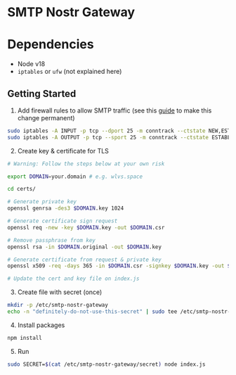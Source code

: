 # SMTP Nostr Gateway

# Dependencies
- Node v18
- `iptables` or `ufw` (not explained here)

## Getting Started
1. Add firewall rules to allow SMTP traffic (see this [guide](https://www.cyberciti.biz/faq/how-to-save-iptables-firewall-rules-permanently-on-linux/) to make this change permanent)

  ```sh
  sudo iptables -A INPUT -p tcp --dport 25 -m conntrack --ctstate NEW,ESTABLISHED -j ACCEPT
  sudo iptables -A OUTPUT -p tcp --sport 25 -m conntrack --ctstate ESTABLISHED -j ACCEPT
  ```

2. Create key & certificate for TLS
  ```sh
  # Warning: Follow the steps below at your own risk

  export DOMAIN=your.domain # e.g. wlvs.space
  
  cd certs/

  # Generate private key
  openssl genrsa -des3 $DOMAIN.key 1024

  # Generate certificate sign request
  openssl req -new -key $DOMAIN.key -out $DOMAIN.csr

  # Remove passphrase from key
  openssl rsa -in $DOMAIN.original -out $DOMAIN.key

  # Generate certificate from request & private key
  openssl x509 -req -days 365 -in $DOMAIN.csr -signkey $DOMAIN.key -out $DOMAIN.crt

  # Update the cert and key file on index.js 
  ```

3. Create file with secret (once)

  ```sh
  mkdir -p /etc/smtp-nostr-gateway
  echo -n "definitely-do-not-use-this-secret" | sudo tee /etc/smtp-nostr-gateway/secret
  ```

4. Install packages

  ```sh
  npm install
  ```

5. Run

  ```sh
  sudo SECRET=$(cat /etc/smtp-nostr-gateway/secret) node index.js
  ```

